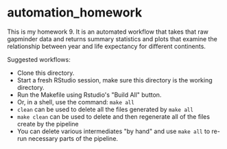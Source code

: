 # automation_homework

This is my homework 9. It is an automated workflow that takes that raw gapminder data and returns summary statistics and plots that examine the relationship between year and life expectancy for different continents. 


Suggested workflows:

  * Clone this directory. 
  * Start a fresh RStudio session, make sure this directory is the working directory.
  * Run the Makefile using Rstudio's "Build All" button.
  * Or, in a shell, use the command: `make all`
  * `clean` can be used to delete all the files generated by `make all`
  * `make clean` can be used to delete and then regenerate all of the files create by the pipeline
  * You can delete various intermediates "by hand" and use `make all` to re-run necessary parts of the pipeline.

